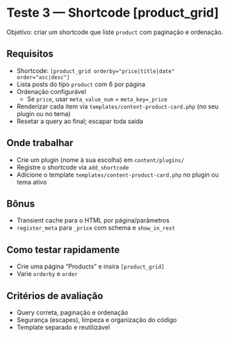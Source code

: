 # Teste 3 — Shortcode [product_grid]

Objetivo: criar um shortcode que liste `product` com paginação e ordenação.

## Requisitos

- Shortcode: `[product_grid orderby="price|title|date" order="asc|desc"]`
- Lista posts do tipo `product` com 6 por página
- Ordenação configurável
  - Se `price`, usar `meta_value_num` + `meta_key=_price`
- Renderizar cada item via `templates/content-product-card.php` (no seu plugin ou no tema)
- Resetar a query ao final; escapar toda saída

## Onde trabalhar

- Crie um plugin (nome à sua escolha) em `content/plugins/`
- Registre o shortcode via `add_shortcode`
- Adicione o template `templates/content-product-card.php` no plugin ou tema ativo

## Bônus

- Transient cache para o HTML por página/parâmetros
- `register_meta` para `_price` com schema e `show_in_rest`

## Como testar rapidamente

- Crie uma página “Products” e insira `[product_grid]`
- Varie `orderby` e `order`

## Critérios de avaliação

- Query correta, paginação e ordenação
- Segurança (escapes), limpeza e organização do código
- Template separado e reutilizável

